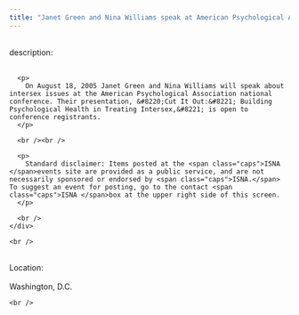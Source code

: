 ```yaml
---
title: "Janet Green and Nina Williams speak at American Psychological Association conference"
---
```


<div class="flexinode-body flexinode-2">
  <div class="flexinode-textarea-1">
    <div class="form-item">
      <br /> <label>description:</label><br /><br /> 
      
      <p>
        On August 18, 2005 Janet Green and Nina Williams will speak about intersex issues at the American Psychological Association national conference. Their presentation, &#8220;Cut It Out:&#8221; Building Psychological Health in Treating Intersex,&#8221; is open to conference registrants.
      </p>
      
      <br /><br />
      
      <p>
        Standard disclaimer: Items posted at the <span class="caps">ISNA </span>events site are provided as a public service, and are not necessarily sponsored or endorsed by <span class="caps">ISNA.</span> To suggest an event for posting, go to the contact <span class="caps">ISNA </span>box at the upper right side of this screen.
      </p>
      
      <br />
    </div>
    
    <br />
  </div>
  
  <div class="flexinode-textfield-2">
    <div class="form-item">
      <br /> <label>Location:</label><br /><br /> Washington, D.C.<br />
    </div>
    
    <br />
  </div>
</div>